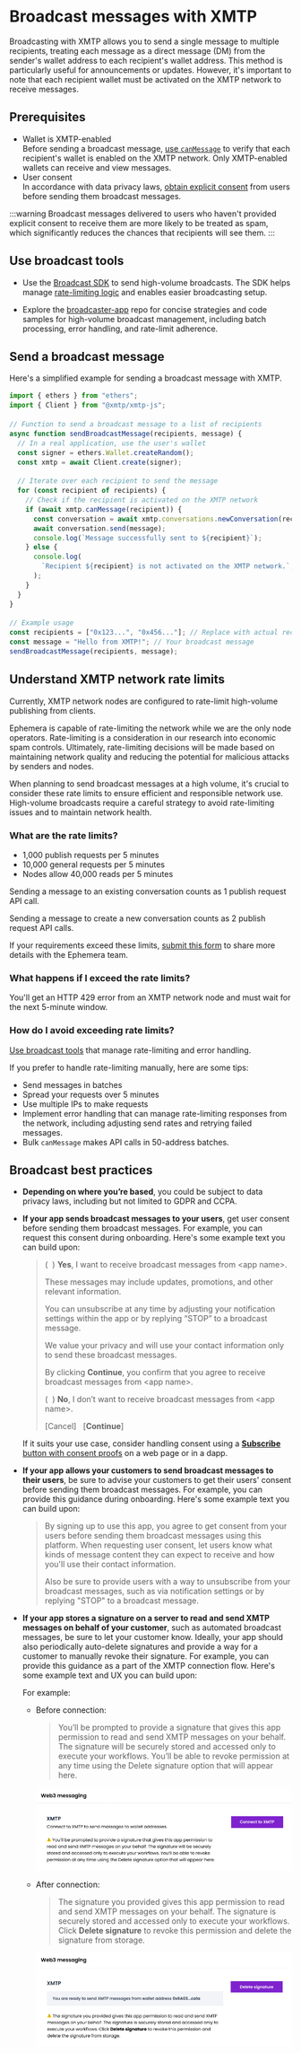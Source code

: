 # Broadcast messages with XMTP

Broadcasting with XMTP allows you to send a single message to multiple recipients, treating each message as a direct message (DM) from the sender's wallet address to each recipient's wallet address. This method is particularly useful for announcements or updates. However, it's important to note that each recipient wallet must be activated on the XMTP network to receive messages.

## Prerequisites

- Wallet is XMTP-enabled  
Before sending a broadcast message, [use `canMessage`](/get-started/developer-quickstart#check-if-the-recipient-address-is-xmtp-enabled) to verify that each recipient's wallet is enabled on the XMTP network. Only XMTP-enabled wallets can receive and view messages.
- User consent  
In accordance with data privacy laws, [obtain explicit consent](/consent/user-consent) from users before sending them broadcast messages.

:::warning
Broadcast messages delivered to users who haven't provided explicit consent to receive them are more likely to be treated as spam, which significantly reduces the chances that recipients will see them.
:::

## Use broadcast tools

- Use the [Broadcast SDK](https://www.npmjs.com/package/@xmtp/broadcast-sdk) to send high-volume broadcasts. The SDK helps manage [rate-limiting logic](#understand-xmtp-network-rate-limits) and enables easier broadcasting setup.

- Explore the [broadcaster-app](https://github.com/alexrisch/broadcaster-app) repo for concise strategies and code samples for high-volume broadcast management, including batch processing, error handling, and rate-limit adherence.

## Send a broadcast message

Here's a simplified example for sending a broadcast message with XMTP.

```jsx [JavaScript]
import { ethers } from "ethers";
import { Client } from "@xmtp/xmtp-js";

// Function to send a broadcast message to a list of recipients
async function sendBroadcastMessage(recipients, message) {
  // In a real application, use the user's wallet
  const signer = ethers.Wallet.createRandom();
  const xmtp = await Client.create(signer);

  // Iterate over each recipient to send the message
  for (const recipient of recipients) {
    // Check if the recipient is activated on the XMTP network
    if (await xmtp.canMessage(recipient)) {
      const conversation = await xmtp.conversations.newConversation(recipient);
      await conversation.send(message);
      console.log(`Message successfully sent to ${recipient}`);
    } else {
      console.log(
        `Recipient ${recipient} is not activated on the XMTP network.`,
      );
    }
  }
}

// Example usage
const recipients = ["0x123...", "0x456..."]; // Replace with actual recipient addresses
const message = "Hello from XMTP!"; // Your broadcast message
sendBroadcastMessage(recipients, message);
```

## Understand XMTP network rate limits

Currently, XMTP network nodes are configured to rate-limit high-volume publishing from clients.

Ephemera is capable of rate-limiting the network while we are the only node operators. Rate-limiting is a consideration in our research into economic spam controls. Ultimately, rate-limiting decisions will be made based on maintaining network quality and reducing the potential for malicious attacks by senders and nodes.

When planning to send broadcast messages at a high volume, it's crucial to consider these rate limits to ensure efficient and responsible network use. High-volume broadcasts require a careful strategy to avoid rate-limiting issues and to maintain network health.

### What are the rate limits?

- 1,000 publish requests per 5 minutes
- 10,000 general requests per 5 minutes
- Nodes allow 40,000 reads per 5 minutes

Sending a message to an existing conversation counts as 1 publish request API call.

Sending a message to create a new conversation counts as 2 publish request API calls.

If your requirements exceed these limits, [submit this form](https://docs.google.com/forms/d/e/1FAIpQLSftr558wsYD2X_0c1Jsz6rTxua1f1DDJidAn7iphJVc48l7Fw/viewform) to share more details with the Ephemera team.

### What happens if I exceed the rate limits?

You'll get an HTTP 429 error from an XMTP network node and must wait for the next 5-minute window.

### How do I avoid exceeding rate limits?

[Use broadcast tools](#use-broadcast-tools) that manage rate-limiting and error handling.

If you prefer to handle rate-limiting manually, here are some tips:

- Send messages in batches
- Spread your requests over 5 minutes  
- Use multiple IPs to make requests  
- Implement error handling that can manage rate-limiting responses from the network, including adjusting send rates and retrying failed messages.
- Bulk `canMessage` makes API calls in 50-address batches.

## Broadcast best practices

- **Depending on where you’re based**, you could be subject to data privacy laws, including but not limited to GDPR and CCPA.

- **If your app sends broadcast messages to your users**, get user consent before sending them broadcast messages. For example, you can request this consent during onboarding. Here's some example text you can build upon:

  > (&nbsp;&nbsp;) **Yes**, I want to receive broadcast messages from &lt;app name&gt;.
  >
  > These messages may include updates, promotions, and other relevant information.
  >
  > You can unsubscribe at any time by adjusting your notification settings within the app or by replying “STOP” to a broadcast message.
  >
  > We value your privacy and will use your contact information only to send these broadcast messages.
  >
  > By clicking **Continue**, you confirm that you agree to receive broadcast messages from &lt;app name&gt;.
  >
  > (&nbsp;&nbsp;) **No**, I don’t want to receive broadcast messages from &lt;app name&gt;.
  >
  > [Cancel]&nbsp;&nbsp;&nbsp;[**Continue**]

  If it suits your use case, consider handling consent using a [**Subscribe** button with consent proofs](/consent/subscribe) on a web page or in a dapp. 

- **If your app allows your customers to send broadcast messages to their users**, be sure to advise your customers to get their users' consent before sending them broadcast messages. For example, you can provide this guidance during onboarding. Here's some example text you can build upon:

  > By signing up to use this app, you agree to get consent from your users before sending them broadcast messages using this platform. When requesting user consent, let users know what kinds of message content they can expect to receive and how you'll use their contact information.
  >
  > Also be sure to provide users with a way to unsubscribe from your broadcast messages, such as via notification settings or by replying "STOP" to a broadcast message.

- **If your app stores a signature on a server to read and send XMTP messages on behalf of your customer**, such as automated broadcast messages, be sure to let your customer know. Ideally, your app should also periodically auto-delete signatures and provide a way for a customer to manually revoke their signature. For example, you can provide this guidance as a part of the XMTP connection flow. Here's some example text and UX you can build upon:

  For example:

  - Before connection:

    > You’ll be prompted to provide a signature that gives this app permission to read and send XMTP messages on your behalf. The signature will be securely stored and accessed only to execute your workflows. You’ll be able to revoke permission at any time using the Delete signature option that will appear here.

    ![Signature storage disclosure before connection](https://raw.githubusercontent.com/xmtp/docs-xmtp-org/main/docs/pages/img/sig-store-disclosure-connect.png)

  - After connection:

    > The signature you provided gives this app permission to read and send XMTP messages on your behalf. The signature is securely stored and accessed only to execute your workflows. Click **Delete signature** to revoke this permission and delete the signature from storage.

    ![Signature storage disclosure and delete after connection](https://raw.githubusercontent.com/xmtp/docs-xmtp-org/main/docs/pages/img/sig-store-disclosure-delete.png)

